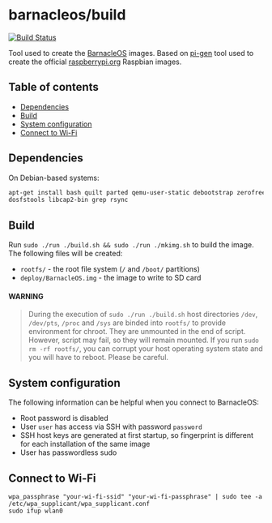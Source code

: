 barnacleos/build
================

[![Build Status](https://travis-ci.org/barnacleos/build.svg)](https://travis-ci.org/barnacleos/build)

Tool used to create the [BarnacleOS](https://github.com/barnacleos) images.
Based on [pi-gen](https://github.com/rpi-distro/pi-gen) tool used to create
the official [raspberrypi.org](https://raspberrypi.org) Raspbian images.



Table of contents
-----------------

* [Dependencies](#dependencies)
* [Build](#build)
* [System configuration](#system-configuration)
* [Connect to Wi-Fi](#connect-to-wi-fi)



Dependencies
------------

On Debian-based systems:

```bash
apt-get install bash quilt parted qemu-user-static debootstrap zerofree \
dosfstools libcap2-bin grep rsync
```



Build
-----

Run `sudo ./run ./build.sh && sudo ./run ./mkimg.sh` to build the image.
The following files will be created:

* `rootfs/` - the root file system (`/` and `/boot/` partitions)
* `deploy/BarnacleOS.img` - the image to write to SD card

#### WARNING

> During the execution of `sudo ./run ./build.sh` host directories `/dev`,
> `/dev/pts`, `/proc` and `/sys` are binded into `rootfs/` to provide
> environment for chroot. They are unmounted in the end of script.
> However, script may fail, so they will remain mounted. If you run
> `sudo rm -rf rootfs/`, you can corrupt your host operating system
> state and you will have to reboot. Please be careful.



System configuration
--------------------

The following information can be helpful when you connect to BarnacleOS:

* Root password is disabled
* User `user` has access via SSH with password `password`
* SSH host keys are generated at first startup,
  so fingerprint is different for each installation of the same image
* User has passwordless sudo



Connect to Wi-Fi
----------------

```
wpa_passphrase "your-wi-fi-ssid" "your-wi-fi-passphrase" | sudo tee -a /etc/wpa_supplicant/wpa_supplicant.conf
sudo ifup wlan0
```
